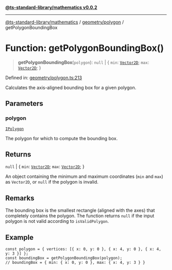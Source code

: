 [**@ts-standard-library/mathematics v0.0.2**](../../../README.md)

***

[@ts-standard-library/mathematics](../../../README.md) / [geometry/polygon](../README.md) / getPolygonBoundingBox

# Function: getPolygonBoundingBox()

> **getPolygonBoundingBox**(`polygon`): `null` \| \{ `min`: [`Vector2D`](../../../vector/vector/type-aliases/Vector2D.md); `max`: [`Vector2D`](../../../vector/vector/type-aliases/Vector2D.md); \}

Defined in: [geometry/polygon.ts:213](https://github.com/gabaudette/ts-stdlib/blob/725aff52e6f28b9942b278b955914b3ace9f325c/packages/mathematics/src/geometry/polygon.ts#L213)

Calculates the axis-aligned bounding box for a given polygon.

## Parameters

### polygon

[`IPolygon`](../interfaces/IPolygon.md)

The polygon for which to compute the bounding box.

## Returns

`null` \| \{ `min`: [`Vector2D`](../../../vector/vector/type-aliases/Vector2D.md); `max`: [`Vector2D`](../../../vector/vector/type-aliases/Vector2D.md); \}

An object containing the minimum and maximum coordinates (`min` and `max`) as `Vector2D`,
         or `null` if the polygon is invalid.

## Remarks

The bounding box is the smallest rectangle (aligned with the axes) that completely contains the polygon.
The function returns `null` if the input polygon is not valid according to `isValidPolygon`.

## Example

```
const polygon = { vertices: [{ x: 0, y: 0 }, { x: 4, y: 0 }, { x: 4, y: 3 }] };
const boundingBox = getPolygonBoundingBox(polygon);
// boundingBox = { min: { x: 0, y: 0 }, max: { x: 4, y: 3 } }
```

